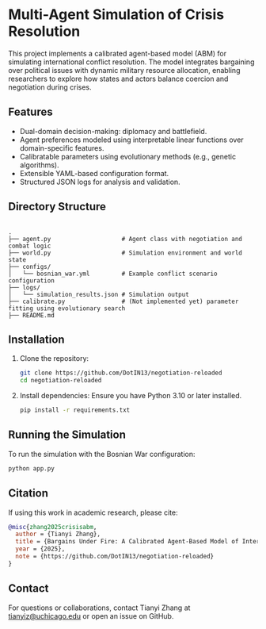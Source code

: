 # Multi-Agent Simulation of Crisis Resolution

This project implements a calibrated agent-based model (ABM) for simulating international conflict resolution. The model integrates bargaining over political issues with dynamic military resource allocation, enabling researchers to explore how states and actors balance coercion and negotiation during crises.

## Features

- Dual-domain decision-making: diplomacy and battlefield.
- Agent preferences modeled using interpretable linear functions over domain-specific features.
- Calibratable parameters using evolutionary methods (e.g., genetic algorithms).
- Extensible YAML-based configuration format.
- Structured JSON logs for analysis and validation.

## Directory Structure

```

.
├── agent.py                    # Agent class with negotiation and combat logic
├── world.py                    # Simulation environment and world state
├── configs/
│   └── bosnian_war.yml         # Example conflict scenario configuration
├── logs/
│   └── simulation_results.json # Simulation output
├── calibrate.py                # (Not implemented yet) parameter fitting using evolutionary search
├── README.md

````

## Installation

1. Clone the repository:
   ```bash
   git clone https://github.com/DotIN13/negotiation-reloaded
   cd negotiation-reloaded
   ```

2. Install dependencies: Ensure you have Python 3.10 or later installed.
   ```bash
   pip install -r requirements.txt
   ```

## Running the Simulation

To run the simulation with the Bosnian War configuration:

```bash
python app.py
```

## Citation

If using this work in academic research, please cite:

```bibtex
@misc{zhang2025crisisabm,
  author = {Tianyi Zhang},
  title = {Bargains Under Fire: A Calibrated Agent-Based Model of International Crisis Behavior},
  year = {2025},
  note = {https://github.com/DotIN13/negotiation-reloaded}
}
```

## Contact

For questions or collaborations, contact Tianyi Zhang at [tianyiz@uchicago.edu](mailto:tzhang3@uchicago.edu) or open an issue on GitHub.
